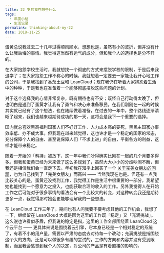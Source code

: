 ```yaml
---
title: 22 岁的我在想些什么
tags:
  - 年度小结
  - 生活记录
permalink: thinking-about-my-22
date: 2018-11-25
---
```


蛋黄总说我过去二十几年过得顺风顺水，想想也是，虽然有小的波折，但并没有什么让我后悔的事情。我觉得这当然有运气的成分，但和我个人的选择也是分不开的。

在大家抱怨学校生活时，我就想找一个彻底的方式来摆脱学校的限制，于是后来我退学了；在大家抱怨工作不称心的时候，我就想着一定要去一家能让我开心地工作的公司，于是我找到了番茄土豆和 LeanCloud；现在我仍在听着大家抱怨着生活中的种种，于是我也在准备着一个能够彻底摆脱这些问题的计划。

对于这个选择我的心情非常复杂，既有期待也有不安；既怪自己行动得太晚了，但也明白是遇到了蛋黄才让我有了勇气和决心来准备移民。在我们刚刚在一起的时候其实就已经有了这个想法，也在陆续做着准备，在过去的一年中，整个路线逐渐清晰了起来，我们也越来越期待成功的那一天，这将会是我下一个重要的选择。

国内就总喜欢黑高福利国家人们不好好工作、人力成本高的要死，黑民主国家办事效率低、办不成大事。但我现在越来越觉得，这也许才是一个稳定的国家的常态，充分保障个人的自由、甚至说保障人们「不求上进」的自由，平衡各方的利益，这样才能带来稳定。

随着一开始的「矜持」被放下，这一年中我们吵得确实比刚在一起的几个月要多得多。但我和蛋黄已经为未来做了这么多规划了，虽然大大小小的分歧吵闹不断，但我还是相信我们会一直走下去。年初我在知乎上回答了一个 [关于完美女朋友的问题](https://www.zhihu.com/question/23932491/answer/321393020)，也为自己找到了「完美女朋友」而高兴 —— 当然我现在也是。但还有一点我比较关心的是，蛋黄还没找到工作，我觉得工作是生活中很重要的一部分，我希望她也能找到一个愿意为之投入，也能获取合理的收入的工作。另外我觉得人在开始工作之后可能对于很多事情的看法会有一个比较大的转变，对这种转变我还是期待更多一点，我觉得那时她会更能够理解我的一些想法。

在 LeanCloud 工作三年了，期间也有人问我要不要考虑其他的工作机会，我想了一下，继续留在 LeanCloud 大概是因为这里的工作既「稳定」又「充满挑战」。这么说也许看似矛盾，但我说的稳定是指，这里的工作全部围绕着 LeanCloud 这个云平台 —— 更具体来说是围绕着云引擎，它本身已经是一个相对稳定的系统了，有着不小的用户量，需要以严肃的态度去对待每一个改动；充满挑战是指围绕这个大的方向，还是可以做很多有趣的尝试的，工作的方向和内容并没有受到限制，而且我会感觉到我个人的决定，对公司的产品是有着直接的影响的。
